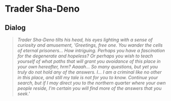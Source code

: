 # Trader Sha-Deno





## Dialog

>*Trader Sha-Deno tilts his head, his eyes lighting with a sense of curiosity and amusement, 'Greetings, free one. You wander the cells of eternal prisoners... How intriguing. Perhaps you have a fascination for the degenerate and hopeless? Or perhaps you wish to teach yourself of what paths that will grant you avoidance of this place in your own hereafter, hrm? Aaaah... So many questions, but yet you truly do not hold any of the answers. I... I am a criminal like no other in this place, and still my tale is not for you to know. Continue your search, but if I may direct you to the northern quarter where your own people reside, I'm certain you will find more of the answers that you seek.'*